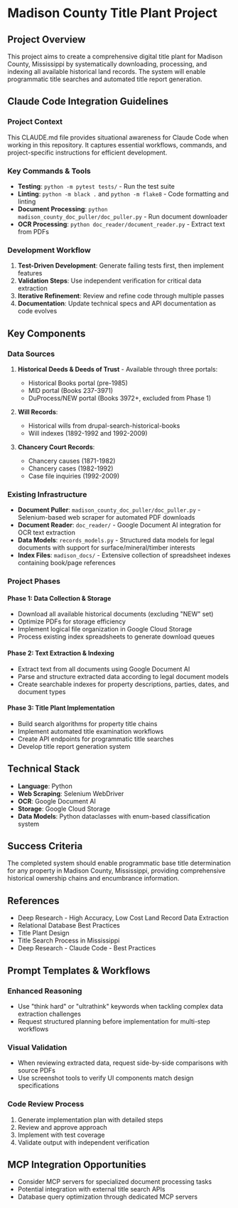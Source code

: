 # Madison County Title Plant Project

## Project Overview
This project aims to create a comprehensive digital title plant for Madison County, Mississippi by systematically downloading, processing, and indexing all available historical land records. The system will enable programmatic title searches and automated title report generation.

## Claude Code Integration Guidelines

### Project Context
This CLAUDE.md file provides situational awareness for Claude Code when working in this repository. It captures essential workflows, commands, and project-specific instructions for efficient development.

### Key Commands & Tools
- **Testing**: `python -m pytest tests/` - Run the test suite
- **Linting**: `python -m black .` and `python -m flake8` - Code formatting and linting
- **Document Processing**: `python madison_county_doc_puller/doc_puller.py` - Run document downloader
- **OCR Processing**: `python doc_reader/document_reader.py` - Extract text from PDFs

### Development Workflow
1. **Test-Driven Development**: Generate failing tests first, then implement features
2. **Validation Steps**: Use independent verification for critical data extraction
3. **Iterative Refinement**: Review and refine code through multiple passes
4. **Documentation**: Update technical specs and API documentation as code evolves

## Key Components

### Data Sources
1. **Historical Deeds & Deeds of Trust** - Available through three portals:
   - Historical Books portal (pre-1985)
   - MID portal (Books 237-3971)
   - DuProcess/NEW portal (Books 3972+, excluded from Phase 1)

2. **Will Records**:
   - Historical wills from drupal-search-historical-books
   - Will indexes (1892-1992 and 1992-2009)

3. **Chancery Court Records**:
   - Chancery causes (1871-1982)
   - Chancery cases (1982-1992)
   - Case file inquiries (1992-2009)

### Existing Infrastructure
- **Document Puller**: `madison_county_doc_puller/doc_puller.py` - Selenium-based web scraper for automated PDF downloads
- **Document Reader**: `doc_reader/` - Google Document AI integration for OCR text extraction
- **Data Models**: `records_models.py` - Structured data models for legal documents with support for surface/mineral/timber interests
- **Index Files**: `madison_docs/` - Extensive collection of spreadsheet indexes containing book/page references

### Project Phases

#### Phase 1: Data Collection & Storage
- Download all available historical documents (excluding "NEW" set)
- Optimize PDFs for storage efficiency
- Implement logical file organization in Google Cloud Storage
- Process existing index spreadsheets to generate download queues

#### Phase 2: Text Extraction & Indexing
- Extract text from all documents using Google Document AI
- Parse and structure extracted data according to legal document models
- Create searchable indexes for property descriptions, parties, dates, and document types

#### Phase 3: Title Plant Implementation
- Build search algorithms for property title chains
- Implement automated title examination workflows
- Create API endpoints for programmatic title searches
- Develop title report generation system

## Technical Stack
- **Language**: Python
- **Web Scraping**: Selenium WebDriver
- **OCR**: Google Document AI
- **Storage**: Google Cloud Storage
- **Data Models**: Python dataclasses with enum-based classification system

## Success Criteria
The completed system should enable programmatic base title determination for any property in Madison County, Mississippi, providing comprehensive historical ownership chains and encumbrance information.

## References
- Deep Research - High Accuracy, Low Cost Land Record Data Extraction
- Relational Database Best Practices
- Title Plant Design
- Title Search Process in Mississippi
- Deep Research - Claude Code - Best Practices

## Prompt Templates & Workflows

### Enhanced Reasoning
- Use "think hard" or "ultrathink" keywords when tackling complex data extraction challenges
- Request structured planning before implementation for multi-step workflows

### Visual Validation
- When reviewing extracted data, request side-by-side comparisons with source PDFs
- Use screenshot tools to verify UI components match design specifications

### Code Review Process
1. Generate implementation plan with detailed steps
2. Review and approve approach
3. Implement with test coverage
4. Validate output with independent verification

## MCP Integration Opportunities
- Consider MCP servers for specialized document processing tasks
- Potential integration with external title search APIs
- Database query optimization through dedicated MCP servers